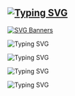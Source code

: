## [![Typing SVG](https://readme-typing-svg.demolab.com/?lines=First+line+of+text;Second+line+of+text)](https://git.io/typing-svg)
[![SVG Banners](https://svg-banners.vercel.app/api?type=luminance&text1=DavidMBK%20✦&width=800&height=400)](https://github.com/Akshay090/svg-banners)

![Typing SVG](https://readme-typing-svg.demolab.com?font=Fira+Code&pause=400&color=ffffff&background=00000000&width=450&lines=Hi,+I'm+a+Developer;Hi,+I'm+an+Entrepreneur;Hi,+I'm+an+Innovator;Hi,+I'm+a+Self-starter)

![Typing SVG](https://readme-typing-svg.demolab.com?font=Fira+Code&pause=600&color=ffffff&background=00000000&width=600&lines=Hi,+I'm+a+Developer{{erase:9}}Entrepreneur{{erase:12}}Innovator{{erase:10}}Self-starter&repeat=true)

![Typing SVG](https://readme-typing-svg.demolab.com?font=Fira+Code&pause=600&color=ffffff&background=00000000&width=600&lines=Hi,+I'm+a+Developer{{erase:9}}Entrepreneur{{erase:12}}Innovator{{erase:10}}Self-starter&repeat=true)

![Typing SVG](https://readme-typing-svg.demolab.com?font=Fira+Code&pause=600&color=ffffff&background=00000000&width=600&lines=Hi,+I'm+a+Developer%7B%7Berase:9%7D%7DEntrepreneur%7B%7Berase:12%7D%7DInnovator%7B%7Berase:10%7D%7DSelf-starter&repeat=true)
